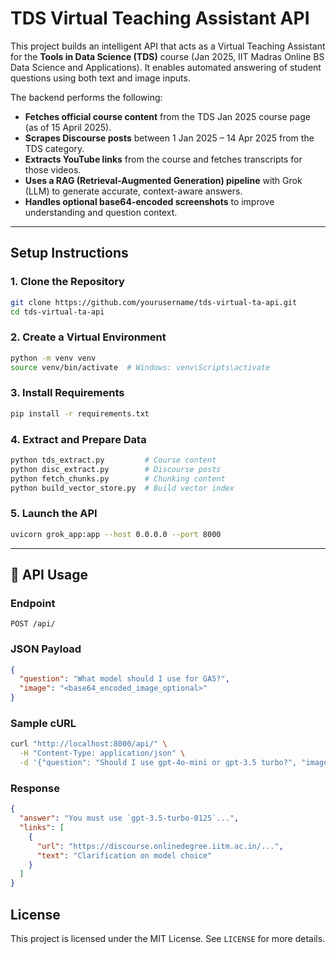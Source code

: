 # TDS Virtual Teaching Assistant API

This project builds an intelligent API that acts as a Virtual Teaching Assistant for the **Tools in Data Science (TDS)** course (Jan 2025, IIT Madras Online BS Data Science and Applications). It enables automated answering of student questions using both text and image inputs.

The backend performs the following:

* **Fetches official course content** from the TDS Jan 2025 course page (as of 15 April 2025).
* **Scrapes Discourse posts** between 1 Jan 2025 – 14 Apr 2025 from the TDS category.
* **Extracts YouTube links** from the course and fetches transcripts for those videos.
* **Uses a RAG (Retrieval-Augmented Generation) pipeline** with Grok (LLM) to generate accurate, context-aware answers.
* **Handles optional base64-encoded screenshots** to improve understanding and question context.

---

## Setup Instructions

### 1. Clone the Repository

```bash
git clone https://github.com/yourusername/tds-virtual-ta-api.git
cd tds-virtual-ta-api
```

### 2. Create a Virtual Environment

```bash
python -m venv venv
source venv/bin/activate  # Windows: venv\Scripts\activate
```

### 3. Install Requirements

```bash
pip install -r requirements.txt
```

### 4. Extract and Prepare Data

```bash
python tds_extract.py         # Course content
python disc_extract.py        # Discourse posts
python fetch_chunks.py        # Chunking content
python build_vector_store.py  # Build vector index
```

### 5. Launch the API

```bash
uvicorn grok_app:app --host 0.0.0.0 --port 8000
```

---

## 📡 API Usage

### Endpoint

```
POST /api/
```

### JSON Payload

```json
{
  "question": "What model should I use for GA5?",
  "image": "<base64_encoded_image_optional>"
}
```

### Sample cURL

```bash
curl "http://localhost:8000/api/" \
  -H "Content-Type: application/json" \
  -d '{"question": "Should I use gpt-4o-mini or gpt-3.5 turbo?", "image": "<base64_string>"}'
```

### Response

```json
{
  "answer": "You must use `gpt-3.5-turbo-0125`...",
  "links": [
    {
      "url": "https://discourse.onlinedegree.iitm.ac.in/...",
      "text": "Clarification on model choice"
    }
  ]
}
```

## License
This project is licensed under the MIT License. See ```LICENSE``` for more details.
